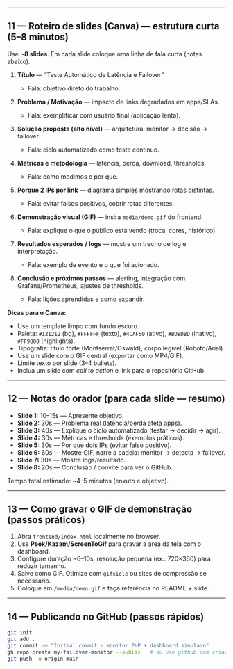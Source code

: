 
---

## 11 — Roteiro de slides (Canva) — estrutura curta (5–8 minutos)
Use **~8 slides**. Em cada slide coloque uma linha de fala curta (notas abaixo).

1. **Título** — “Teste Automático de Latência e Failover”  
   - Fala: objetivo direto do trabalho.

2. **Problema / Motivação** — impacto de links degradados em apps/SLAs.  
   - Fala: exemplificar com usuário final (aplicação lenta).

3. **Solução proposta (alto nível)** — arquitetura: monitor → decisão → failover.  
   - Fala: ciclo automatizado como teste contínuo.

4. **Métricas e metodologia** — latência, perda, download, thresholds.  
   - Fala: como medimos e por que.

5. **Porque 2 IPs por link** — diagrama simples mostrando rotas distintas.  
   - Fala: evitar falsos positivos, cobrir rotas diferentes.

6. **Demonstração visual (GIF)** — insira `media/demo.gif` do frontend.  
   - Fala: explique o que o público está vendo (troca, cores, histórico).

7. **Resultados esperados / logs** — mostre um trecho de log e interpretação.  
   - Fala: exemplo de evento e o que foi acionado.

8. **Conclusão e próximos passos** — alerting, integração com Grafana/Prometheus, ajustes de thresholds.  
   - Fala: lições aprendidas e como expandir.

**Dicas para o Canva:**
- Use um template limpo com fundo escuro.  
- Paleta: `#121212` (bg), `#FFFFFF` (texto), `#4CAF50` (ativo), `#BDBDBD` (inativo), `#FF9800` (highlights).  
- Tipografia: título forte (Montserrat/Oswald), corpo legível (Roboto/Arial).  
- Use um slide com o GIF central (exportar como MP4/GIF).  
- Limite texto por slide (3–4 bullets).  
- Inclua um slide com *call to action* e link para o repositório GitHub.

---

## 12 — Notas do orador (para cada slide — resumo)
- **Slide 1:** 10–15s — Apresente objetivo.
- **Slide 2:** 30s — Problema real (latência/perda afeta apps).
- **Slide 3:** 40s — Explique o ciclo automatizado (testar → decidir → agir).
- **Slide 4:** 30s — Métricas e thresholds (exemplos práticos).
- **Slide 5:** 30s — Por que dois IPs (evitar falso positivo).
- **Slide 6:** 60s — Mostre GIF, narre a cadeia: monitor → detecta → failover.
- **Slide 7:** 30s — Mostre logs/resultado.
- **Slide 8:** 20s — Conclusão / convite para ver o GitHub.

Tempo total estimado: ~4–5 minutos (enxuto e objetivo).

---

## 13 — Como gravar o GIF de demonstração (passos práticos)
1. Abra `frontend/index.html` localmente no browser.  
2. Use **Peek/Kazam/ScreenToGif** para gravar a área da tela com o dashboard.  
3. Configure duração ~6–10s, resolução pequena (ex.: 720×360) para reduzir tamanho.  
4. Salve como GIF. Otimize com `gifsicle` ou sites de compressão se necessário.  
5. Coloque em `/media/demo.gif` e faça referência no README + slide.

---

## 14 — Publicando no GitHub (passos rápidos)
```bash
git init
git add .
git commit -m "Initial commit - monitor PHP + dashboard simulado"
gh repo create my-failover-monitor --public   # ou use github.com criar
git push -u origin main
